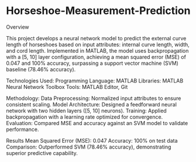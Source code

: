 # Horseshoe-Measurement-Prediction
Overview

This project develops a neural network model to predict the external curve length of horseshoes based on input attributes: internal curve length, width, and cord length. Implemented in MATLAB, the model uses backpropagation with a [5, 10] layer configuration, achieving a mean squared error (MSE) of 0.047 and 100% accuracy, surpassing a support vector machine (SVM) baseline (78.46% accuracy).

Technologies Used:
Programming Language: MATLAB
Libraries: MATLAB Neural Network Toolbox
Tools: MATLAB Editor, Git

Methodology:
Data Preprocessing: Normalized input attributes to ensure consistent scaling.
Model Architecture: Designed a feedforward neural network with two hidden layers ([5, 10] neurons).
Training: Applied backpropagation with a learning rate optimized for convergence.
Evaluation: Compared MSE and accuracy against an SVM model to validate performance.

Results
Mean Squared Error (MSE): 0.047
Accuracy: 100% on test data
Comparison: Outperformed SVM (78.46% accuracy), demonstrating superior predictive capability.
